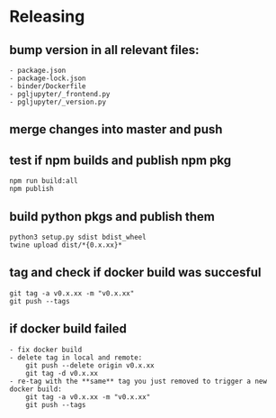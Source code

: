 # Releasing

## bump version in **all** relevant files:

    - package.json
    - package-lock.json
    - binder/Dockerfile
    - pgljupyter/_frontend.py
    - pgljupyter/_version.py

## merge changes into master and push

## test if npm builds and publish npm pkg

    npm run build:all
    npm publish

## build python pkgs and publish them

    python3 setup.py sdist bdist_wheel
    twine upload dist/*{0.x.xx}*

## tag and check if docker build was succesful

    git tag -a v0.x.xx -m "v0.x.xx"
    git push --tags

## if docker build failed

    - fix docker build
    - delete tag in local and remote:
        git push --delete origin v0.x.xx
        git tag -d v0.x.xx
    - re-tag with the **same** tag you just removed to trigger a new docker build:
        git tag -a v0.x.xx -m "v0.x.xx"
        git push --tags
